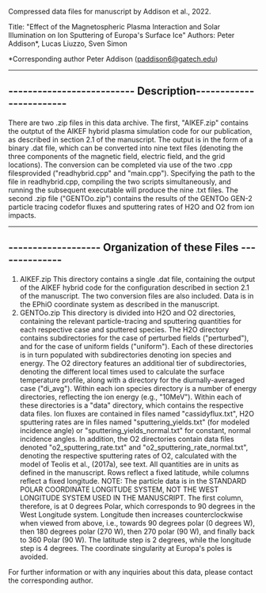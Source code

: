 Compressed data files for manuscript by Addison et al., 2022.

Title: "Effect of the Magnetospheric Plasma Interaction and 
Solar Illumination on Ion Sputtering of Europa's Surface Ice"
Authors: Peter Addison*, Lucas Liuzzo, Sven Simon

*Corresponding author Peter Addison (paddison6@gatech.edu)

--------------------------------------------------------------
-------------------------- Description------------------------
--------------------------------------------------------------

There are two .zip files in this data archive. The first, 
"AIKEF.zip" contains the outptut of the AIKEF hybrid plasma 
simulation code for our publication, as described in section 
2.1 of the manuscript. The output is in the form of a binary 
.dat file, which can be converted into nine text files 
(denoting the three components of the magnetic field, 
electric field, and the grid locations). The conversion can 
be completed via use of the two .cpp filesprovided 
("readhybrid.cpp" and "main.cpp"). Specifying the path to the 
file in readhybrid.cpp, compiling the two scripts 
simultaneously, and running the subsequent executable will 
produce the nine .txt files. The second .zip file 
("GENTOo.zip") contains the results of the GENTOo GEN-2 particle 
tracing codefor fluxes and sputtering rates of H2O and O2 
from ion impacts.

--------------------------------------------------------------
------------------- Organization of these Files --------------
--------------------------------------------------------------

1. AIKEF.zip
   This directory contains a single .dat file, containing the 
   output of the AIKEF hybrid code for the configuration 
   described in section 2.1 of the manuscript. The two conversion
   files are also included. Data is in the EPhiO coordinate system 
   as described in the manuscript.
2. GENTOo.zip
   This directory is divided into H2O and O2 directories, 
   containing the relevant particle-tracing and sputtering
   quantities for each respective case and sputtered species. 
   The H2O directory contains subdirectories for the case of
   perturbed fields ("perturbed"), and for the case of 
   uniform fields ("uniform"). Each of these directories is
   in turn populated with subdirectories denoting ion species
   and energy. The O2 directory features an additional tier
   of subdirectories, denoting the different local times used
   to calculate the surface temperature profile, along with
   a directory for the diurnally-averaged case ("di_avg").
   Within each ion species directory is a number of energy
   directories, reflecting the ion energy (e.g., "10MeV").
   Within each of these directories is a "data" directory,
   which contains the respective data files. Ion fluxes 
   are contained in files named "cassidyflux.txt", 
   H2O sputtering rates are in files named
   "sputtering_yields.txt" (for modeled incidence angle)
   or "sputtering_yields_normal.txt" for constant, normal
   incidence angles. In addition, the O2 directories 
   contain data files denoted "o2_sputtering_rate.txt" and
   "o2_sputtering_rate_normal.txt", denoting the respective
   sputtering rates of O2, calculated with the model of 
   Teolis et al., (2017a), see text.
   All quantities are in units as defined in the 
   manuscript. Rows reflect a fixed latitude, while 
   columns reflect a fixed longitude.
   NOTE: The particle data is in the STANDARD POLAR 
   COORDINATE LONGITUDE SYSTEM, NOT THE WEST LONGITUDE 
   SYSTEM USED IN THE MANUSCRIPT. The first column, therefore,
   is at 0 degrees Polar, which corresponds to 90 degrees in 
   the West Longitude system. Longitude then increases 
   counterclockwise when viewed from above, i.e., towards
   90 degrees polar (0 degrees W), then 180 degrees polar 
   (270 W), then 270 polar (90 W), and finally back to 360
   Polar (90 W). The latitude step is 2 degrees, while the 
   longitude step is 4 degrees. The coordinate singularity at 
   Europa's poles is avoided.

For further information or with any inquiries about this data,
please contact the corresponding author. 
